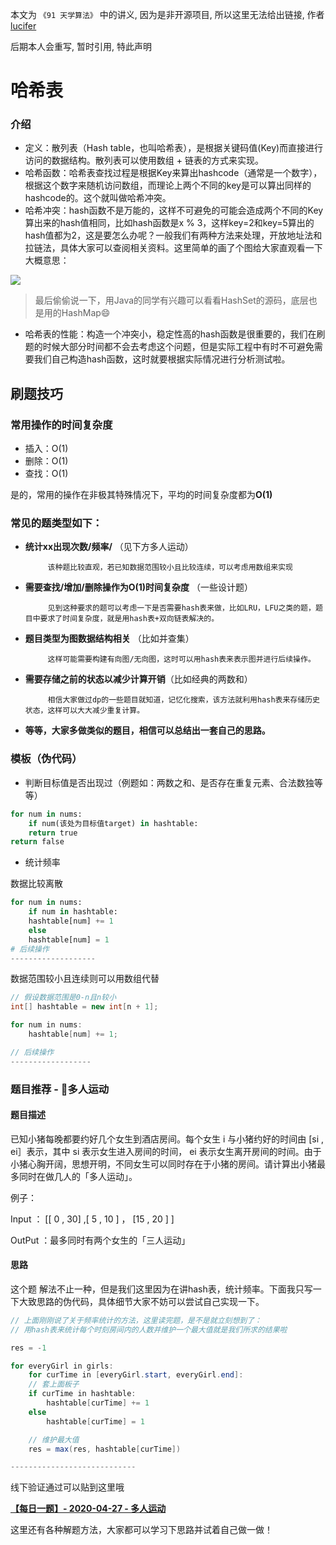 本文为 `《91 天学算法》` 中的讲义, 因为是非开源项目, 所以这里无法给出链接, 作者 [lucifer](https://lucifer.ren/blog/2020/05/23/91-algo/) 

后期本人会重写, 暂时引用, 特此声明

# 哈希表

### 介绍

- 定义：散列表（Hash table，也叫哈希表），是根据关键码值(Key)而直接进行访问的数据结构。散列表可以使用数组 + 链表的方式来实现。
- 哈希函数：哈希表查找过程是根据Key来算出hashcode（通常是一个数字），根据这个数字来随机访问数组，而理论上两个不同的key是可以算出同样的hashcode的。这个就叫做哈希冲突。
- 哈希冲突：hash函数不是万能的，这样不可避免的可能会造成两个不同的Key算出来的hash值相同，比如hash函数是x % 3，这样key=2和key=5算出的hash值都为2，这是要怎么办呢？一般我们有两种方法来处理，开放地址法和拉链法，具体大家可以查阅相关资料。这里简单的画了个图给大家直观看一下大概意思：

![](https://tva1.sinaimg.cn/large/007S8ZIlly1gfatsgoiutj30n60hzjtr.jpg)

> 最后偷偷说一下，用Java的同学有兴趣可以看看HashSet的源码，底层也是用的HashMap😄
- 哈希表的性能：构造一个冲突小，稳定性高的hash函数是很重要的，我们在刷题的时候大部分时间都不会去考虑这个问题，但是实际工程中有时不可避免需要我们自己构造hash函数，这时就要根据实际情况进行分析测试啦。














<extoc></extoc>

## 刷题技巧

### 常用操作的时间复杂度

- 插入：O(1)
- 删除：O(1)
- 查找：O(1)

是的，常用的操作在非极其特殊情况下，平均的时间复杂度都为**O(1)**

### 常见的题类型如下：

- **统计xx出现次数/频率/** （见下方多人运动）

           该种题比较直观，若已知数据范围较小且比较连续，可以考虑用数组来实现

- **需要查找/增加/删除操作为O(1)时间复杂度** （一些设计题）

           见到这种要求的题可以考虑一下是否需要hash表来做，比如LRU，LFU之类的题，题目中要求了时间复杂度，就是用hash表+双向链表解决的。

- **题目类型为图数据结构相关** （比如并查集）

           这样可能需要构建有向图/无向图，这时可以用hash表来表示图并进行后续操作。

- **需要存储之前的状态以减少计算开销**（比如经典的两数和）

           相信大家做过dp的一些题目就知道，记忆化搜索，该方法就利用hash表来存储历史状态，这样可以大大减少重复计算。

- **等等，大家多做类似的题目，相信可以总结出一套自己的思路。**

### 模板（伪代码）

- 判断目标值是否出现过（例题如：两数之和、是否存在重复元素、合法数独等等）

```python
for num in nums:
    if num(该处为目标值target) in hashtable:
	return true
return false
```

- 统计频率

数据比较离散

```python
for num in nums:
    if num in hashtable:
	hashtable[num] += 1
    else
	hashtable[num] = 1
# 后续操作
-------------------
```

数据范围较小且连续则可以用数组代替

```java
// 假设数据范围是0-n且n较小
int[] hashtable = new int[n + 1];

for num in nums:
    hashtable[num] += 1;

// 后续操作
------------------
```

### 题目推荐 - 👥多人运动

#### 题目描述
已知小猪每晚都要约好几个女生到酒店房间。每个女生 i 与小猪约好的时间由 [si , ei］表示，其中 si 表示女生进入房间的时间， ei 表示女生离开房间的时间。由于小猪心胸开阔，思想开明，不同女生可以同时存在于小猪的房间。请计算出小猪最多同时在做几人的「多人运动」。


例子：

Input ： [[ 0 , 30] ,[ 5 , 10 ] ， [15 , 20 ] ]

OutPut ：最多同时有两个女生的「三人运动」

#### 思路

这个题 解法不止一种，但是我们这里因为在讲hash表，统计频率。下面我只写一下大致思路的伪代码，具体细节大家不妨可以尝试自己实现一下。

```java
// 上面刚刚说了关于频率统计的方法，这里读完题，是不是就立刻想到了：
// 用hash表来统计每个时刻房间内的人数并维护一个最大值就是我们所求的结果啦

res = -1

for everyGirl in girls:
    for curTime in [everyGirl.start, everyGirl.end]:
	// 套上面板子
	if curTime in hashtable:
	    hashtable[curTime] += 1
	else
	    hashtable[curTime] = 1

	// 维护最大值
	res = max(res, hashtable[curTime])

----------------------------
```

线下验证通过可以贴到这里哦

**[【每日一题】- 2020-04-27 - 多人运动](https://github.com/azl397985856/leetcode/issues/347)**

这里还有各种解题方法，大家都可以学习下思路并试着自己做一做！
